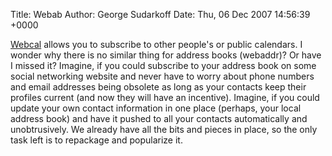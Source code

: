 Title: Webab
Author: George Sudarkoff
Date: Thu, 06 Dec 2007 14:56:39 +0000

[Webcal](http://en.wikipedia.org/wiki/Webcal) allows you to subscribe to
other people's or public calendars. I wonder why there is no similar
thing for address books (webaddr)? Or have I missed it? Imagine, if you
could subscribe to your address book on some social networking website
and never have to worry about phone numbers and email addresses being
obsolete as long as your contacts keep their profiles current (and now
they will have an incentive). Imagine, if you could update your own
contact information in one place (perhaps, your local address book) and
have it pushed to all your contacts automatically and unobtrusively. We
already have all the bits and pieces in place, so the only task left is
to repackage and popularize it.
